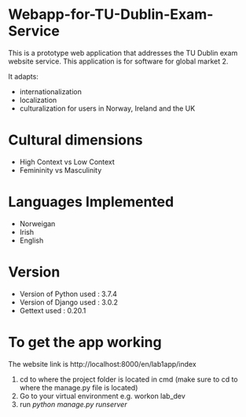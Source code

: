 # Webapp-for-TU-Dublin-Exam-Service

This is a prototype web application that addresses the TU Dublin exam website service. This application is for software for global market 2.

It adapts:
- internationalization
- localization
- culturalization 
for users in Norway, Ireland and the UK

# Cultural dimensions
- High Context vs Low Context
- Femininity vs Masculinity

# Languages Implemented
- Norweigan
- Irish
- English

# Version
- Version of Python used : 3.7.4
- Version of Django used : 3.0.2
- Gettext used : 0.20.1

# To get the app working
The website link is  http://localhost:8000/en/lab1app/index 
1. cd to where the project folder is located in cmd (make sure to cd to where the manage.py file is located)
2. Go to your virtual environment e.g. workon lab_dev
3. run *python manage.py runserver*
